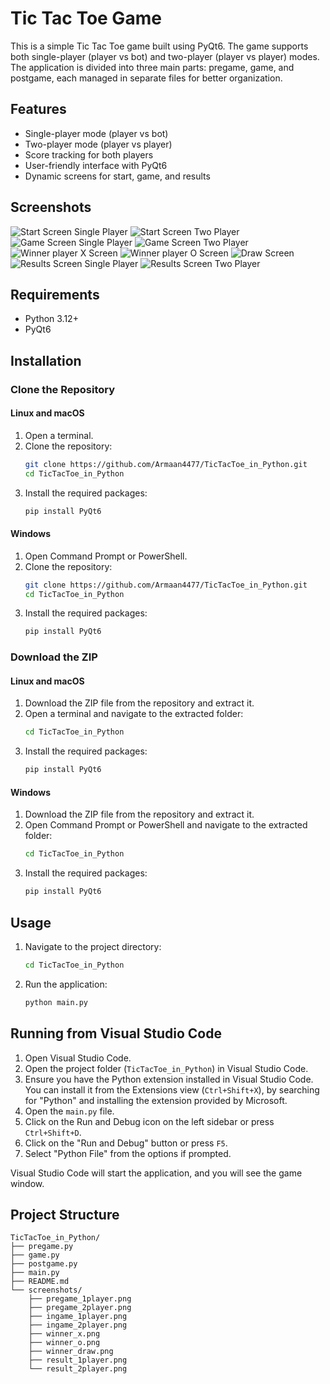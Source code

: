 # Tic Tac Toe Game

This is a simple Tic Tac Toe game built using PyQt6. The game supports both single-player (player vs bot) and two-player (player vs player) modes. The application is divided into three main parts: pregame, game, and postgame, each managed in separate files for better organization.

## Features

- Single-player mode (player vs bot)
- Two-player mode (player vs player)
- Score tracking for both players
- User-friendly interface with PyQt6
- Dynamic screens for start, game, and results

## Screenshots

![Start Screen Single Player](screenshots/pregame_1player.png)
![Start Screen Two Player](screenshots/pregame_2player.png)
![Game Screen Single Player](screenshots/ingame_1player.png)
![Game Screen Two Player](screenshots/ingame_2player.png)
![Winner player X Screen](screenshots/winner_x.png)
![Winner player O Screen](screenshots/winner_o.png)
![Draw Screen](screenshots/winner_draw.png)
![Results Screen Single Player](screenshots/result_1player.png)
![Results Screen Two Player](screenshots/result_2player.png)

## Requirements

- Python 3.12+
- PyQt6

## Installation

### Clone the Repository

#### Linux and macOS

1. Open a terminal.
2. Clone the repository:
    ```sh
    git clone https://github.com/Armaan4477/TicTacToe_in_Python.git
    cd TicTacToe_in_Python
    ```
3. Install the required packages:
    ```sh
    pip install PyQt6
    ```

#### Windows

1. Open Command Prompt or PowerShell.
2. Clone the repository:
    ```sh
    git clone https://github.com/Armaan4477/TicTacToe_in_Python.git
    cd TicTacToe_in_Python
    ```
3. Install the required packages:
    ```sh
    pip install PyQt6
    ```

### Download the ZIP

#### Linux and macOS

1. Download the ZIP file from the repository and extract it.
2. Open a terminal and navigate to the extracted folder:
    ```sh
    cd TicTacToe_in_Python
    ```
3. Install the required packages:
    ```sh
    pip install PyQt6
    ```

#### Windows

1. Download the ZIP file from the repository and extract it.
2. Open Command Prompt or PowerShell and navigate to the extracted folder:
    ```sh
    cd TicTacToe_in_Python
    ```
3. Install the required packages:
    ```sh
    pip install PyQt6
    ```

## Usage

1. Navigate to the project directory:
    ```sh
    cd TicTacToe_in_Python
    ```

2. Run the application:
    ```sh
    python main.py
    ```

## Running from Visual Studio Code

1. Open Visual Studio Code.
2. Open the project folder (`TicTacToe_in_Python`) in Visual Studio Code.
3. Ensure you have the Python extension installed in Visual Studio Code. You can install it from the Extensions view (`Ctrl+Shift+X`), by searching for "Python" and installing the extension provided by Microsoft.
4. Open the `main.py` file.
5. Click on the Run and Debug icon on the left sidebar or press `Ctrl+Shift+D`.
6. Click on the "Run and Debug" button or press `F5`.
7. Select "Python File" from the options if prompted.

Visual Studio Code will start the application, and you will see the game window.

## Project Structure

```plaintext
TicTacToe_in_Python/
├── pregame.py
├── game.py
├── postgame.py
├── main.py
├── README.md
└── screenshots/
    ├── pregame_1player.png
    ├── pregame_2player.png
    ├── ingame_1player.png
    ├── ingame_2player.png
    ├── winner_x.png
    ├── winner_o.png
    ├── winner_draw.png
    ├── result_1player.png
    └── result_2player.png
